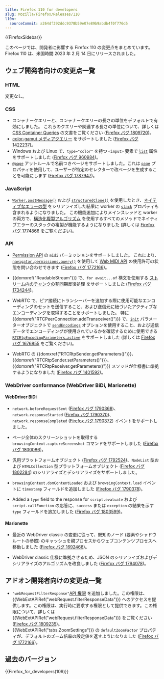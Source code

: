 ```yaml
---
title: Firefox 110 for developers
slug: Mozilla/Firefox/Releases/110
l10n: 
  sourceCommit: a264df392ddc9378b59e07e89b9abdb4f0f776d5
---
```


{{FirefoxSidebar}}

このページでは、開発者に影響する Firefox 110 の変更点をまとめています。Firefox 110 は、米国時間 2023 年 2 月 14 日にリリースされました。

## ウェブ開発者向けの変更点一覧

### HTML

変更なし。

### CSS

- コンテナークエリーと、コンテナークエリーの長さの単位をデフォルトで有効にしました。
  これらのクエリーや関連する長さの単位について、詳しくは [CSS Container Queries](/ja/docs/Web/CSS/CSS_Container_Queries#container_query_length_units) の文書をご覧ください ([Firefox バグ 1809720](https://bugzil.la/1809720))。
- [color-gamut メディアクエリー](/ja/docs/Web/CSS/@media/color-gamut) をサポートしました ([Firefox バグ 1422237](https://bugzil.la/1422237))。
- Windows および Linux で、`type="color"` を持つ `<input>` 要素で [`list`](/ja/docs/Web/HTML/Element/datalist#color_type) 属性をサポートしました ([Firefox バグ 960984](https://bugzil.la/960984))。
- [`@page`](/ja/docs/Web/CSS/@page) アットルールで名前つきページをサポートしました。これは [`page`](/ja/docs/Web/CSS/page) プロパティを使用して、ユーザーが特定のセレクターで改ページを生成することを可能にします ([Firefox バグ 1787947](https://bugzil.la/1787947))。

### JavaScript

- [`Worker.postMessage()`](/ja/docs/Web/API/Worker/postMessage) および [`structuredClone()`](/ja/docs/Web/API/structuredClone) を使用したとき、[ネイティブなエラーの型](/ja/docs/Web/JavaScript/Reference/Global_Objects/Error#error_types) をシリアライズした結果に worker の [`stack`](/ja/docs/Web/JavaScript/Reference/Global_Objects/Error/stack) プロパティも含まれるようになりました。
  この機能追加によりメインスレッドと worker の両方で、[構造化複製アルゴリズム](/ja/docs/Web/API/Web_Workers_API/Structured_clone_algorithm) を使用するすべてのメソッドでネイティブエラーのスタックの複製が機能するようになりました (詳しくは [Firefox バグ 1774866](https://bugzil.la/1774866) をご覧ください)。

### API

- [Permission API](/ja/docs/Web/API/Permissions_API) の `midi` パーミッションをサポートしました。
  これにより、[`navigator.permissions.query()`](/ja/docs/Web/API/Permissions/query) を使用して [Web MIDI API](/ja/docs/Web/API/Web_MIDI_API) の使用許可の状態を問い合わせできます ([Firefox バグ 1772166](https://bugzil.la/1772166))。

- {{domxref("ReadableStream")}} で、`for await...of` 構文を使用する [ストリーム内のチャンクの非同期反復処理](/ja/docs/Web/API/ReadableStream#async_iteration) をサポートしました ([Firefox バグ 1734244](https://bugzil.la/1734244))。

- WebRTC で、ピア接続にトランシーバーを追加する際に使用可能なエンコーディングのセットを送信すること、および送信元に紐づいたアクティブなエンコーディングを取得することをサポートしました。
  特に {{domxref("RTCPeerConnection.addTransceiver()")}} で、[`init`](/ja/docs/Web/API/RTCPeerConnection/addTransceiver#init) パラメーターオブジェクトで [`sendEncodings`](/ja/docs/Web/API/RTCPeerConnection/addTransceiver#sendencodings) オプションを使用すること、および送信データでエンコーディングが使用されているかを確認するために使用できる [`RTCRtpEncodingParameters.active`](/ja/docs/Web/API/RTCRtpEncodingParameters#active) をサポートしました (詳しくは [Firefox バグ 1676855](https://bugzil.la/1676855) をご覧ください)。

- WebRTC の {{domxref("RTCRtpSender.getParameters()")}}、{{domxref("RTCRtpSender.setParameters()")}}、{{domxref("RTCRtpReceiver.getParameters()")}} メソッドが仕様書に準拠するようになりました ([Firefox バグ 1401592](https://bugzil.la/1401592))。

### WebDriver conformance (WebDriver BiDi, Marionette)

#### WebDriver BiDi

- `network.beforeRequestSent` ([Firefox バグ 1790368](https://bugzil.la/1790368))、`network.responseStarted` ([Firefox バグ 1790370](https://bugzil.la/1790370))、`network.responseCompleted` ([Firefox バグ 1790372](https://bugzil.la/1790372)) イベントをサポートしました。

- ページ全体のスクリーンショットを取得する `browsingContext.captureScreenshot` コマンドをサポートしました ([Firefox バグ 1800086](https://bugzil.la/1800086))。

- 汎用プラットフォームオブジェクト ([Firefox バグ 1792524](https://bugzil.la/1792524))、`NodeList` 型および `HTMLCollection` 型プラットフォームオブジェクト ([Firefox バグ 1802284](https://bugzil.la/1802284)) のシリアライズとデシリアライズをサポートしました。

- `browsingContext.domContentLoaded` および `browsingContext.load` イベントに `timestamp` フィールドを追加しました ([Firefox バグ 1790378](https://bugzil.la/1790378))。

- Added a `type` field to the response for `script.evaluate` および `script.callFunction` の応答に、`success` または `exception` の結果を示す `type` フィールドを追加しました ([Firefox バグ 1803599](https://bugzil.la/1803599))。

#### Marionette

- 最近の WebDriver classic の変更に従って、既知のノード (要素やシャドウルートの参照) のキャッシュを親プロセスからウェブコンテンツプロセスへ移動しました ([Firefox バグ 1692468](https://bugzil.la/1692468))。

- WebDriver classic 仕様に準拠させるため、JSON のシリアライズおよびデシリアライズのアルゴリズムを改良しました ([Firefox バグ 1794078](https://bugzil.la/1794078))。

## アドオン開発者向けの変更点一覧

- `"webRequestFilterResponse"`[API 権限](/ja/docs/Mozilla/Add-ons/WebExtensions/manifest.json/permissions#api_permissions) を追加しました。この権限は、{{WebExtAPIRef("webRequest.filterResponseData")}} へのアクセスを提供します。この権限は、実行時に要求する権限として提供できます。この権限について、詳しくは {{WebExtAPIRef("webRequest.filterResponseData")}} をご覧ください ([Firefox バグ 1809235](https://bugzil.la/1809235))。
- {{WebExtAPIRef("tabs.ZoomSettings")}} の `defaultZoomFactor` プロパティが、デフォルトのズーム倍率の設定値を返すようになりました ([Firefox バグ 1772166](https://bugzil.la/1772166))。

## 過去のバージョン

{{Firefox_for_developers(109)}}
